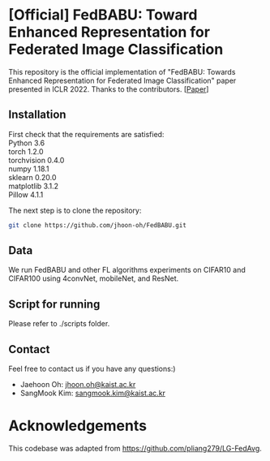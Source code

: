 # [Official] FedBABU: Toward Enhanced Representation for Federated Image Classification

This repository is the official implementation of "FedBABU: Towards Enhanced Representation for Federated Image Classification" paper presented in ICLR 2022. Thanks to the contributors. [[Paper](https://openreview.net/forum?id=HuaYQfggn5u)]

## Installation

First check that the requirements are satisfied:</br>
Python 3.6</br>
torch 1.2.0</br>
torchvision 0.4.0</br>
numpy 1.18.1</br>
sklearn 0.20.0</br>
matplotlib 3.1.2</br>
Pillow 4.1.1</br>

The next step is to clone the repository:
```bash
git clone https://github.com/jhoon-oh/FedBABU.git
```

## Data

We run FedBABU and other FL algorithms experiments on CIFAR10 and CIFAR100 using 4convNet, mobileNet, and ResNet.

## Script for running

Please refer to ./scripts folder.

## Contact
Feel free to contact us if you have any questions:)

- Jaehoon Oh: jhoon.oh@kaist.ac.kr
- SangMook Kim: sangmook.kim@kaist.ac.kr

# Acknowledgements

This codebase was adapted from https://github.com/pliang279/LG-FedAvg.
